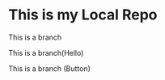 # This is my Local Repo
<p>This is a branch</p>
<p>This is a branch(Hello)</p>
<p>This is a branch (Button)</p>

